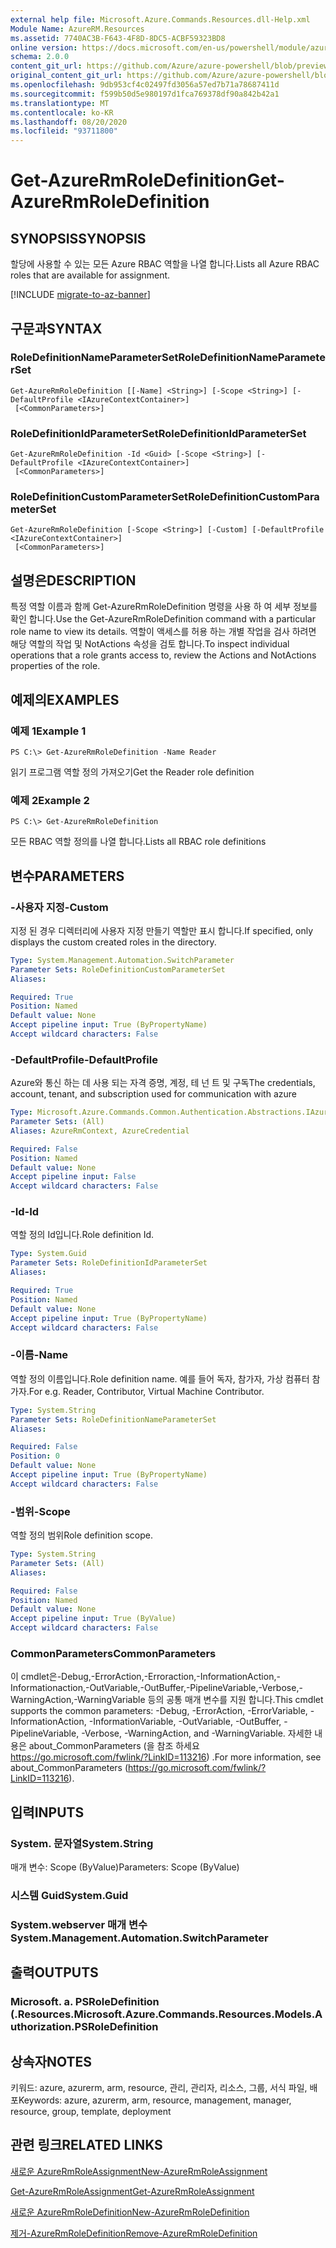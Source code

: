```yaml
---
external help file: Microsoft.Azure.Commands.Resources.dll-Help.xml
Module Name: AzureRM.Resources
ms.assetid: 7740AC3B-F643-4F8D-8DC5-ACBF59323BD8
online version: https://docs.microsoft.com/en-us/powershell/module/azurerm.resources/get-azurermroledefinition
schema: 2.0.0
content_git_url: https://github.com/Azure/azure-powershell/blob/preview/src/ResourceManager/Resources/Commands.Resources/help/Get-AzureRmRoleDefinition.md
original_content_git_url: https://github.com/Azure/azure-powershell/blob/preview/src/ResourceManager/Resources/Commands.Resources/help/Get-AzureRmRoleDefinition.md
ms.openlocfilehash: 9db953cf4c02497fd3056a57ed7b71a78687411d
ms.sourcegitcommit: f599b50d5e980197d1fca769378df90a842b42a1
ms.translationtype: MT
ms.contentlocale: ko-KR
ms.lasthandoff: 08/20/2020
ms.locfileid: "93711800"
---
```

# <span data-ttu-id="1a124-101">Get-AzureRmRoleDefinition</span><span class="sxs-lookup"><span data-stu-id="1a124-101">Get-AzureRmRoleDefinition</span></span>

## <span data-ttu-id="1a124-102">SYNOPSIS</span><span class="sxs-lookup"><span data-stu-id="1a124-102">SYNOPSIS</span></span>
<span data-ttu-id="1a124-103">할당에 사용할 수 있는 모든 Azure RBAC 역할을 나열 합니다.</span><span class="sxs-lookup"><span data-stu-id="1a124-103">Lists all Azure RBAC roles that are available for assignment.</span></span>

[!INCLUDE [migrate-to-az-banner](../../includes/migrate-to-az-banner.md)]

## <span data-ttu-id="1a124-104">구문과</span><span class="sxs-lookup"><span data-stu-id="1a124-104">SYNTAX</span></span>

### <span data-ttu-id="1a124-105">RoleDefinitionNameParameterSet</span><span class="sxs-lookup"><span data-stu-id="1a124-105">RoleDefinitionNameParameterSet</span></span>
```
Get-AzureRmRoleDefinition [[-Name] <String>] [-Scope <String>] [-DefaultProfile <IAzureContextContainer>]
 [<CommonParameters>]
```

### <span data-ttu-id="1a124-106">RoleDefinitionIdParameterSet</span><span class="sxs-lookup"><span data-stu-id="1a124-106">RoleDefinitionIdParameterSet</span></span>
```
Get-AzureRmRoleDefinition -Id <Guid> [-Scope <String>] [-DefaultProfile <IAzureContextContainer>]
 [<CommonParameters>]
```

### <span data-ttu-id="1a124-107">RoleDefinitionCustomParameterSet</span><span class="sxs-lookup"><span data-stu-id="1a124-107">RoleDefinitionCustomParameterSet</span></span>
```
Get-AzureRmRoleDefinition [-Scope <String>] [-Custom] [-DefaultProfile <IAzureContextContainer>]
 [<CommonParameters>]
```

## <span data-ttu-id="1a124-108">설명은</span><span class="sxs-lookup"><span data-stu-id="1a124-108">DESCRIPTION</span></span>
<span data-ttu-id="1a124-109">특정 역할 이름과 함께 Get-AzureRmRoleDefinition 명령을 사용 하 여 세부 정보를 확인 합니다.</span><span class="sxs-lookup"><span data-stu-id="1a124-109">Use the Get-AzureRmRoleDefinition command with a particular role name to view its details.</span></span>
<span data-ttu-id="1a124-110">역할이 액세스를 허용 하는 개별 작업을 검사 하려면 해당 역할의 작업 및 NotActions 속성을 검토 합니다.</span><span class="sxs-lookup"><span data-stu-id="1a124-110">To inspect individual operations that a role grants access to, review the Actions and NotActions properties of the role.</span></span>

## <span data-ttu-id="1a124-111">예제의</span><span class="sxs-lookup"><span data-stu-id="1a124-111">EXAMPLES</span></span>

### <span data-ttu-id="1a124-112">예제 1</span><span class="sxs-lookup"><span data-stu-id="1a124-112">Example 1</span></span>
```
PS C:\> Get-AzureRmRoleDefinition -Name Reader
```

<span data-ttu-id="1a124-113">읽기 프로그램 역할 정의 가져오기</span><span class="sxs-lookup"><span data-stu-id="1a124-113">Get the Reader role definition</span></span>

### <span data-ttu-id="1a124-114">예제 2</span><span class="sxs-lookup"><span data-stu-id="1a124-114">Example 2</span></span>
```
PS C:\> Get-AzureRmRoleDefinition
```

<span data-ttu-id="1a124-115">모든 RBAC 역할 정의를 나열 합니다.</span><span class="sxs-lookup"><span data-stu-id="1a124-115">Lists all RBAC role definitions</span></span>

## <span data-ttu-id="1a124-116">변수</span><span class="sxs-lookup"><span data-stu-id="1a124-116">PARAMETERS</span></span>

### <span data-ttu-id="1a124-117">-사용자 지정</span><span class="sxs-lookup"><span data-stu-id="1a124-117">-Custom</span></span>
<span data-ttu-id="1a124-118">지정 된 경우 디렉터리에 사용자 지정 만들기 역할만 표시 합니다.</span><span class="sxs-lookup"><span data-stu-id="1a124-118">If specified, only displays the custom created roles in the directory.</span></span>

```yaml
Type: System.Management.Automation.SwitchParameter
Parameter Sets: RoleDefinitionCustomParameterSet
Aliases:

Required: True
Position: Named
Default value: None
Accept pipeline input: True (ByPropertyName)
Accept wildcard characters: False
```

### <span data-ttu-id="1a124-119">-DefaultProfile</span><span class="sxs-lookup"><span data-stu-id="1a124-119">-DefaultProfile</span></span>
<span data-ttu-id="1a124-120">Azure와 통신 하는 데 사용 되는 자격 증명, 계정, 테 넌 트 및 구독</span><span class="sxs-lookup"><span data-stu-id="1a124-120">The credentials, account, tenant, and subscription used for communication with azure</span></span>

```yaml
Type: Microsoft.Azure.Commands.Common.Authentication.Abstractions.IAzureContextContainer
Parameter Sets: (All)
Aliases: AzureRmContext, AzureCredential

Required: False
Position: Named
Default value: None
Accept pipeline input: False
Accept wildcard characters: False
```

### <span data-ttu-id="1a124-121">-Id</span><span class="sxs-lookup"><span data-stu-id="1a124-121">-Id</span></span>
<span data-ttu-id="1a124-122">역할 정의 Id입니다.</span><span class="sxs-lookup"><span data-stu-id="1a124-122">Role definition Id.</span></span>

```yaml
Type: System.Guid
Parameter Sets: RoleDefinitionIdParameterSet
Aliases:

Required: True
Position: Named
Default value: None
Accept pipeline input: True (ByPropertyName)
Accept wildcard characters: False
```

### <span data-ttu-id="1a124-123">-이름</span><span class="sxs-lookup"><span data-stu-id="1a124-123">-Name</span></span>
<span data-ttu-id="1a124-124">역할 정의 이름입니다.</span><span class="sxs-lookup"><span data-stu-id="1a124-124">Role definition name.</span></span>
<span data-ttu-id="1a124-125">예를 들어 독자, 참가자, 가상 컴퓨터 참가자.</span><span class="sxs-lookup"><span data-stu-id="1a124-125">For e.g. Reader, Contributor, Virtual Machine Contributor.</span></span>

```yaml
Type: System.String
Parameter Sets: RoleDefinitionNameParameterSet
Aliases:

Required: False
Position: 0
Default value: None
Accept pipeline input: True (ByPropertyName)
Accept wildcard characters: False
```

### <span data-ttu-id="1a124-126">-범위</span><span class="sxs-lookup"><span data-stu-id="1a124-126">-Scope</span></span>
<span data-ttu-id="1a124-127">역할 정의 범위</span><span class="sxs-lookup"><span data-stu-id="1a124-127">Role definition scope.</span></span>

```yaml
Type: System.String
Parameter Sets: (All)
Aliases:

Required: False
Position: Named
Default value: None
Accept pipeline input: True (ByValue)
Accept wildcard characters: False
```

### <span data-ttu-id="1a124-128">CommonParameters</span><span class="sxs-lookup"><span data-stu-id="1a124-128">CommonParameters</span></span>
<span data-ttu-id="1a124-129">이 cmdlet은-Debug,-ErrorAction,-Erroraction,-InformationAction,-Informationaction,-OutVariable,-OutBuffer,-PipelineVariable,-Verbose,-WarningAction,-WarningVariable 등의 공통 매개 변수를 지원 합니다.</span><span class="sxs-lookup"><span data-stu-id="1a124-129">This cmdlet supports the common parameters: -Debug, -ErrorAction, -ErrorVariable, -InformationAction, -InformationVariable, -OutVariable, -OutBuffer, -PipelineVariable, -Verbose, -WarningAction, and -WarningVariable.</span></span> <span data-ttu-id="1a124-130">자세한 내용은 about_CommonParameters (을 참조 하세요 https://go.microsoft.com/fwlink/?LinkID=113216) .</span><span class="sxs-lookup"><span data-stu-id="1a124-130">For more information, see about_CommonParameters (https://go.microsoft.com/fwlink/?LinkID=113216).</span></span>

## <span data-ttu-id="1a124-131">입력</span><span class="sxs-lookup"><span data-stu-id="1a124-131">INPUTS</span></span>

### <span data-ttu-id="1a124-132">System. 문자열</span><span class="sxs-lookup"><span data-stu-id="1a124-132">System.String</span></span>
<span data-ttu-id="1a124-133">매개 변수: Scope (ByValue)</span><span class="sxs-lookup"><span data-stu-id="1a124-133">Parameters: Scope (ByValue)</span></span>

### <span data-ttu-id="1a124-134">시스템 Guid</span><span class="sxs-lookup"><span data-stu-id="1a124-134">System.Guid</span></span>

### <span data-ttu-id="1a124-135">System.webserver 매개 변수</span><span class="sxs-lookup"><span data-stu-id="1a124-135">System.Management.Automation.SwitchParameter</span></span>

## <span data-ttu-id="1a124-136">출력</span><span class="sxs-lookup"><span data-stu-id="1a124-136">OUTPUTS</span></span>

### <span data-ttu-id="1a124-137">Microsoft. a. PSRoleDefinition (.Resources.</span><span class="sxs-lookup"><span data-stu-id="1a124-137">Microsoft.Azure.Commands.Resources.Models.Authorization.PSRoleDefinition</span></span>

## <span data-ttu-id="1a124-138">상속자</span><span class="sxs-lookup"><span data-stu-id="1a124-138">NOTES</span></span>
<span data-ttu-id="1a124-139">키워드: azure, azurerm, arm, resource, 관리, 관리자, 리소스, 그룹, 서식 파일, 배포</span><span class="sxs-lookup"><span data-stu-id="1a124-139">Keywords: azure, azurerm, arm, resource, management, manager, resource, group, template, deployment</span></span>

## <span data-ttu-id="1a124-140">관련 링크</span><span class="sxs-lookup"><span data-stu-id="1a124-140">RELATED LINKS</span></span>

[<span data-ttu-id="1a124-141">새로운 AzureRmRoleAssignment</span><span class="sxs-lookup"><span data-stu-id="1a124-141">New-AzureRmRoleAssignment</span></span>](./New-AzureRmRoleAssignment.md)

[<span data-ttu-id="1a124-142">Get-AzureRmRoleAssignment</span><span class="sxs-lookup"><span data-stu-id="1a124-142">Get-AzureRmRoleAssignment</span></span>](./Get-AzureRmRoleAssignment.md)

[<span data-ttu-id="1a124-143">새로운 AzureRmRoleDefinition</span><span class="sxs-lookup"><span data-stu-id="1a124-143">New-AzureRmRoleDefinition</span></span>](./New-AzureRmRoleDefinition.md)

[<span data-ttu-id="1a124-144">제거-AzureRmRoleDefinition</span><span class="sxs-lookup"><span data-stu-id="1a124-144">Remove-AzureRmRoleDefinition</span></span>](./Remove-AzureRmRoleDefinition.md)

